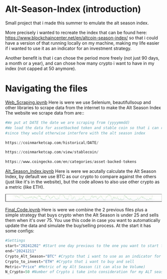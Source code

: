 # Alt-Season-Index (introduction)
Small project that i made this summer to emulate the alt season index. <p>
More precisely i wanted to recreate the index that can be found here: https://www.blockchaincenter.net/en/altcoin-season-index/ so that i could have a version of that running locally on my machine, making my life easier if i wanted to use it as an indicator for an investment strategy.
<p>
Another benefit is that i can chose the period more freely (not just 90 days, a month or a year), and can chose how many crypto i want to have in my index (not capped at 50 anymore).
<p>
  
# Navigating the files

[Web_Scraping.ipynb](Web_Scraping.ipynb)
Here is were we use Selenium, beautifullsoup and other libraries to scrape data from the internet to make the Alt Season Index
The website we scrape data from are::

  ```python
  #We put at DATE the date we are scraping from (yyyymmdd)
  #We load the data for assetbacked token and stable coin so that i can remove them later
  #since they would otherwise interfere with the alt season index
  ```
  ```python 
  https://coinmarketcap.com/historical/DATE/ 
  ```
  ```python 
  https://coinmarketcap.com/view/stablecoin/ 
  ```
  ```python 
 https://www.coingecko.com/en/categories/asset-backed-tokens
  ```


<p>
  
[Alt_Season_Index.ipynb](Alt_Season_Index.ipynb)
Here is were we acutally calculate the Alt Season Index, by default we use BTC as our crypto to compare against the others (just like it's in the website), but 
the code allows to also use other crypto as a metric (like ETH).

<p>
  
![Example Immage](output.png)

<p>
  
[Final_Code.ipynb](Final_Code.ipynb)
Here is were we combine the 2 previous files plus a simple strategy that buys crypto when the Alt Season is under 25 and sells them when it's over 75.
You use this code in case you want to automatically update the data and simulate the buy/selling process.
At the start it has some configs:
```python
#Settings
start="20241202" #Start one day previous to the one you want to start from
end="20241211"
Crypto_Alt_Season="BTC" #Crypto that i want to use as an indicator for my ALT season (default BTC)
Crypto_to_invest="ETH" #Crypto that i want to buy and sell
Metric="Price" #Metric of my Alt Season (it can also be Volume)
N_Crypto=50 #Number of Crypto i take into consideration for my ALT season (max 200)
```




